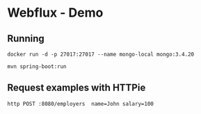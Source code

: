 # Webflux - Demo
## Running
```docker run -d -p 27017:27017 --name mongo-local mongo:3.4.20```

```mvn spring-boot:run```

## Request examples with HTTPie
```http POST :8080/employers  name=John salary=100```


